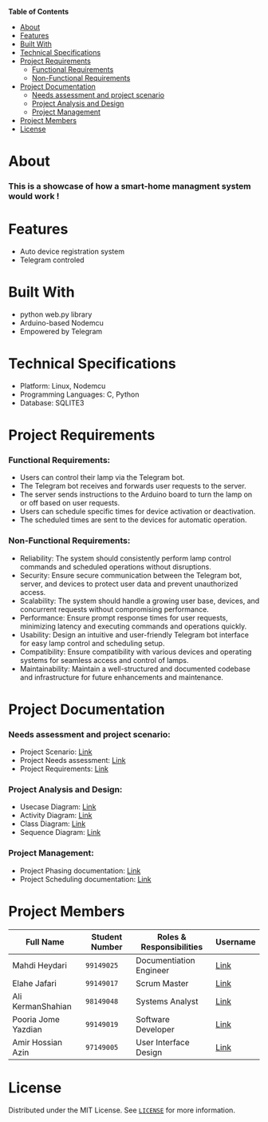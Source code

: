 **Table of Contents**
- [About](#about)
- [Features](#features)
- [Built With](#built-with)
- [Technical Specifications](#technical-specifications)
- [Project Requirements](#Project-Requirements)
  - [Functional Requirements](#Functional-Requirements)
  - [Non-Functional Requirements](#Non-Functional-Requirements)
- [Project Documentation](#Project-Documentation)
  - [Needs assessment and project scenario](#Needs-assessment-and-project-scenario)
  - [Project Analysis and Design](#Project-Analysis-and-Design)
  - [Project Management](#Project-Management)
- [Project Members](#Project-Members)
- [License](#License)

# About
### This is a showcase of how a smart-home managment system would work !

# Features
- Auto device registration system
- Telegram controled

# Built With
- python web.py library
- Arduino-based Nodemcu
- Empowered by Telegram

# Technical Specifications
- Platform: Linux, Nodemcu
- Programming Languages: C, Python
- Database: SQLITE3

# Project Requirements
### Functional Requirements:
  - Users can control their lamp via the Telegram bot.
  - The Telegram bot receives and forwards user requests to the server.
  - The server sends instructions to the Arduino board to turn the lamp on or off based on user requests.
  - Users can schedule specific times for device activation or deactivation.
  - The scheduled times are sent to the devices for automatic operation.

### Non-Functional Requirements:
  - Reliability: The system should consistently perform lamp control commands and scheduled operations without disruptions.
  - Security: Ensure secure communication between the Telegram bot, server, and devices to protect user data and prevent unauthorized access.
  - Scalability: The system should handle a growing user base, devices, and concurrent requests without compromising performance.
  - Performance: Ensure prompt response times for user requests, minimizing latency and executing commands and operations quickly.
  - Usability: Design an intuitive and user-friendly Telegram bot interface for easy lamp control and scheduling setup.
  - Compatibility: Ensure compatibility with various devices and operating systems for seamless access and control of lamps.
  - Maintainability: Maintain a well-structured and documented codebase and infrastructure for future enhancements and maintenance.

# Project Documentation
### Needs assessment and project scenario:
  - Project Scenario: [Link](docs/SCENARIO.md)
  - Project Needs assessment: [Link](docs/NEEDS_ASSESSMENT)
  - Project Requirements: [Link](docs/RERUIREMENTS.md)

### Project Analysis and Design:
- Usecase Diagram: [Link](docs/Diagrams/use-case_diagram.png)
- Activity Diagram: [Link](docs/Diagrams/activity_diagram.jpg)
- Class Diagram: [Link](docs/Diagrams/class_diagram)
- Sequence Diagram: [Link](docs/Diagrams/sequence_diagram.png)

### Project Management:
  - Project Phasing documentation: [Link](docs/PHASING.md)
  - Project Scheduling documentation: [Link](docs/SCHEDULING.md)

# Project Members
| Full Name | Student Number | Roles & Responsibilities | Username |
| --- | --- | --- | --- |
| Mahdi Heydari | `99149025` | Documentiation Engineer | [Link](https://github.com/MahdiHeydariCE) |
| Elahe Jafari | `99149017` | Scrum Master | [Link](http://Github.com/iamelinnile) |
| Ali KermanShahian | `98149048` | Systems Analyst | [Link](https://github.com/kermanshahianali) |
| Pooria Jome Yazdian | `99149019` | Software Developer | [Link](https://github.com/Pooriajy) |
| Amir Hossian Azin | `97149005` | User Interface Design | [Link](https://github.com/amir-azin) |

# License
Distributed under the MIT License. See [`LICENSE`](LICENSE) for more information.

